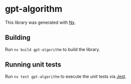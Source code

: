 # gpt-algorithm

This library was generated with [Nx](https://nx.dev).

## Building

Run `nx build gpt-algorithm` to build the library.

## Running unit tests

Run `nx test gpt-algorithm` to execute the unit tests via [Jest](https://jestjs.io).
